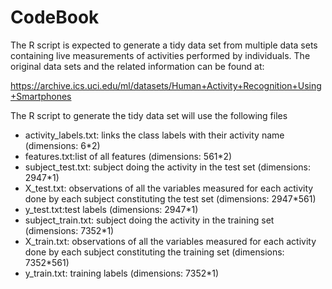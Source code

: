 # CodeBook

The R script is expected to generate a tidy data set from multiple data sets containing live measurements of activities performed by individuals. The original data sets and the related information can be found at:

https://archive.ics.uci.edu/ml/datasets/Human+Activity+Recognition+Using+Smartphones

The R script to generate the tidy data set will use the following files

* activity_labels.txt: links the class labels with their activity name (dimensions: 6*2)
* features.txt:list of all features (dimensions: 561*2)
* subject_test.txt: subject doing the activity in the test set (dimensions: 2947*1)
* X_test.txt: observations of all the variables measured for each activity done by each subject constituting the test set (dimensions: 2947*561)
* y_test.txt:test labels (dimensions: 2947*1)
* subject_train.txt: subject doing the activity in the training set (dimensions: 7352*1)
* X_train.txt: observations of all the variables measured for each activity done by each subject constituting the training set (dimensions: 7352*561)
* y_train.txt: training labels (dimensions: 7352*1)